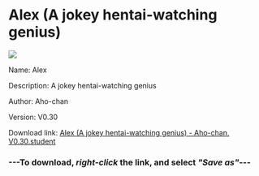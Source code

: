 # Alex (A jokey hentai-watching genius)

<img src = "https://raw.githubusercontent.com/Arbiter1223/Daigaku-Gurashi-Custom-Students/master/Students/Files/Alex%20(A%20jokey%20hentai-watching%20genius).png">

Name: Alex

Description: A jokey hentai-watching genius

Author: Aho-chan

Version: V0.30

Download link: <a href="https://raw.githubusercontent.com/Arbiter1223/Daigaku-Gurashi-Custom-Students/master/Students/Files/Alex%20(A%20jokey%20hentai-watching%20genius)%20-%20Aho-chan%2C%20V0.30.student">Alex (A jokey hentai-watching genius) - Aho-chan, V0.30.student</a>

### ---**To download, _right-click_ the link, and select _"Save as"_**---
